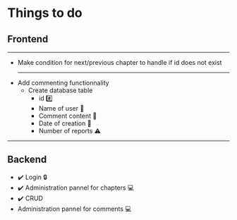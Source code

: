 # Things to do
## Frontend
***
- Make condition for next/previous chapter to handle if id does not exist
  ***
- Add commenting functionnality
  - Create database table
    - id #️⃣
    - Name of user 👨
    - Comment content 📃
    - Date of creation 📅
    - Number of reports ⚠️
***
## Backend
- ✔️ Login 🔒
- ✔️ Administration pannel for chapters 💻
- ✔️ CRUD
- Administration pannel for comments 💻